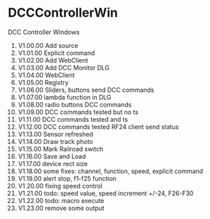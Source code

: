 # DCCControllerWin
DCC Controller Windows

1.  V1.00.00 Add source
2.  V1.01.00 Explicit command
3.  V1.02.00 Add WebClient
4.  V1.03.00 Add DCC Monitor DLG
5.  V1.04.00 WebClient
6.  V1.05.00 Registry
7.  V1.06.00 Sliders, buttons send DCC commands
8.  V1.07.00 lambda function in DLG
9.  V1.08.00 radio buttons DCC commands
10. V1.09.00 DCC commands tested but no ts 
11. V1.11.00 DCC commands tested and ts 
12. V1.12.00 DCC commands tested RF24 client send status
13. V1.13.00 Sensor refreshed
14. V1.14.00 Draw track photo
15. V1.15.00 Mark Railroad switch
16. V1.16.00 Save and Load
17. V1.17.00 device rect size
18. V1.18.00 some fixes: channel, function, speed, explicit command
19. V1.19.00 alert stop, f1-f25 function
20. V1.20.00 fixing speed control
21. V1.21.00 todo: speed value, speed increment +/-24, F26-F30
22. V1.22.00 todo: macro execute
23. V1.23.00 remove some output

